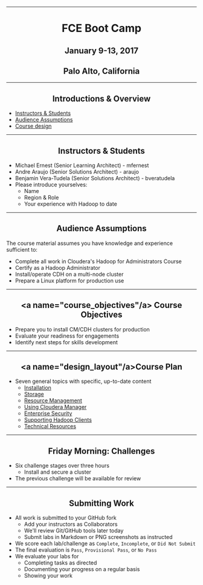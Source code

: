 <!-- CSS work goes here for the time being -->
<!-- set a:link text-decoration to none -->
<!-- set a:hover text-decoration to underline -->
<!-- http://forums.markdownpad.com/discussion/143/include-pdf-pagebreak-instructions-in-markdown/p1 -->

---

# <center> FCE Boot Camp </center>
## <center> January 9-13, 2017 </center>
## <center> Palo Alto, California</center>

---
<div style="page-break-after: always;"></div>

## <center> Introductions & Overview

- <a href="#instructor">Instructors & Students</a>
- <a href="#audience">Audience Assumptions</a>
- <a href="#design_layout">Course design</a>

---
<div style="page-break-after: always;"></div>

## <center> <a name="instructor"/> Instructors & Students

* Michael Ernest (Senior Learning Architect) - mfernest
* Andre Araujo (Senior Solutions Architect) - araujo
* Benjamin Vera-Tudela (Senior Solutions Architect) - bveratudela
* Please introduce yourselves:
    * Name
    * Region & Role
    * Your experience with Hadoop to date

---
<div style="page-break-after: always;"></div>

## <center> <a name="audience"/> Audience Assumptions

The course material assumes you have knowledge and experience
sufficient to:

* Complete all work in Cloudera's Hadoop for Administrators Course
* Certify as a Hadoop Administrator
* Install/operate CDH on a multi-node cluster 
* Prepare a Linux platform for production use

---
<div style="page-break-after: always;"></div>

## <center> <a name="course_objectives"/a> Course Objectives

* Prepare you to install CM/CDH clusters for production
* Evaluate your readiness for engagements
* Identify next steps for skills development

---
<div style="page-break-after: always;"></div>

## <center> <a name="design_layout"/a>Course Plan

* Seven general topics with specific, up-to-date content
    * <a href="../installation/install.md">Installation</a>
    * <a href="../storage/hdfs_testing.md">Storage</a>
    * <a href="../resources/yarn_rm.md">Resource Management</a>
    * <a href="../enterprise/cm.md">Using Cloudera Manager</a>
    * <a href="../security/overview_kerberos_sentry.md">Enterprise Security</a>
    * <a href="../clients/hue.md">Supporting Hadoop Clients</a>
    * <a href="../troubleshooting/tech_support.md">Technical Resources</a>

---
<div style="page-break-after: always;"></div>

## <center> <a name="scored_challenges"/> Friday Morning: Challenges []()

* Six challenge stages over three hours
    * Install and secure a cluster
* The previous challenge will be available for review

---
<div style="page-break-after: always;"></div>

## <center> <a name="scored_labs"/> Submitting Work

* All work is submitted to your GitHub fork
    * Add your instructors as Collaborators
    * We'll review Git/GitHub tools later today
    * Submit labs in Markdown or PNG screenshots as instructed
* We score each lab/challenge as `Complete`, `Incomplete`, or `Did Not Submit`
* The final evaluation is `Pass`, `Provisional Pass`, or `No Pass`
* We evaluate your labs for
    * Completing tasks as directed
    * Documenting your progress on a regular basis
    * Showing your work
